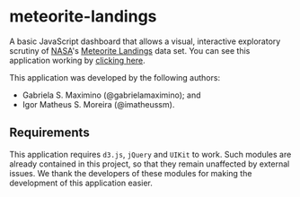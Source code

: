 # meteorite-landings

A basic JavaScript dashboard that allows a visual, interactive exploratory scrutiny of [NASA](https://www.nasa.gov/)'s [Meteorite Landings](https://www.kaggle.com/nasa/meteorite-landings) data set. You can see this application working by [clicking here](https://imatheussm.github.io/meteorite-landings/index.html).

This application was developed by the following authors:

 - Gabriela S. Maximino (@gabrielamaximino); and
 - Igor Matheus S. Moreira (@imatheussm).

## Requirements

This application requires `d3.js`,  `jQuery` and `UIKit` to work. Such modules are already contained in this project, so that they remain unaffected by external issues. We thank the developers of these modules for making the development of this application easier.
